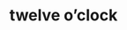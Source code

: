 ---
layout: travel&places
title: twelve o’clock
emoji: twelve_oclock
permalink: 🕛.html
image: assets/img/3moji/twelve_oclock.png
---